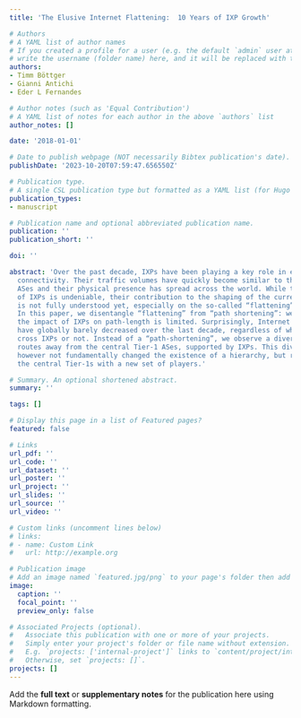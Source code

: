 ```yaml
---
title: 'The Elusive Internet Flattening:  10 Years of IXP Growth'

# Authors
# A YAML list of author names
# If you created a profile for a user (e.g. the default `admin` user at `content/authors/admin/`), 
# write the username (folder name) here, and it will be replaced with their full name and linked to their profile.
authors:
- Timm Böttger
- Gianni Antichi
- Eder L Fernandes

# Author notes (such as 'Equal Contribution')
# A YAML list of notes for each author in the above `authors` list
author_notes: []

date: '2018-01-01'

# Date to publish webpage (NOT necessarily Bibtex publication's date).
publishDate: '2023-10-20T07:59:47.656550Z'

# Publication type.
# A single CSL publication type but formatted as a YAML list (for Hugo requirements).
publication_types:
- manuscript

# Publication name and optional abbreviated publication name.
publication: ''
publication_short: ''

doi: ''

abstract: 'Over the past decade, IXPs have been playing a key role in enabling interdomain
  connectivity. Their traffic volumes have quickly become similar to those of Tier-1
  ASes and their physical presence has spread across the world. While the relevance
  of IXPs is undeniable, their contribution to the shaping of the current Internet
  is not fully understood yet, especially on the so-called “flattening” phenomenon.
  In this paper, we disentangle “flattening” from “path shortening”: we show that
  the impact of IXPs on path-length is limited. Surprisingly, Internet path-lengths
  have globally barely decreased over the last decade, regardless of whether they
  cross IXPs or not. Instead of a “path-shortening”, we observe a diversion of the
  routes away from the central Tier-1 ASes, supported by IXPs. This diversion has
  however not fundamentally changed the existence of a hierarchy, but rather replaced
  the central Tier-1s with a new set of players.'

# Summary. An optional shortened abstract.
summary: ''

tags: []

# Display this page in a list of Featured pages?
featured: false

# Links
url_pdf: ''
url_code: ''
url_dataset: ''
url_poster: ''
url_project: ''
url_slides: ''
url_source: ''
url_video: ''

# Custom links (uncomment lines below)
# links:
# - name: Custom Link
#   url: http://example.org

# Publication image
# Add an image named `featured.jpg/png` to your page's folder then add a caption below.
image:
  caption: ''
  focal_point: ''
  preview_only: false

# Associated Projects (optional).
#   Associate this publication with one or more of your projects.
#   Simply enter your project's folder or file name without extension.
#   E.g. `projects: ['internal-project']` links to `content/project/internal-project/index.md`.
#   Otherwise, set `projects: []`.
projects: []
---
```


Add the **full text** or **supplementary notes** for the publication here using Markdown formatting.
